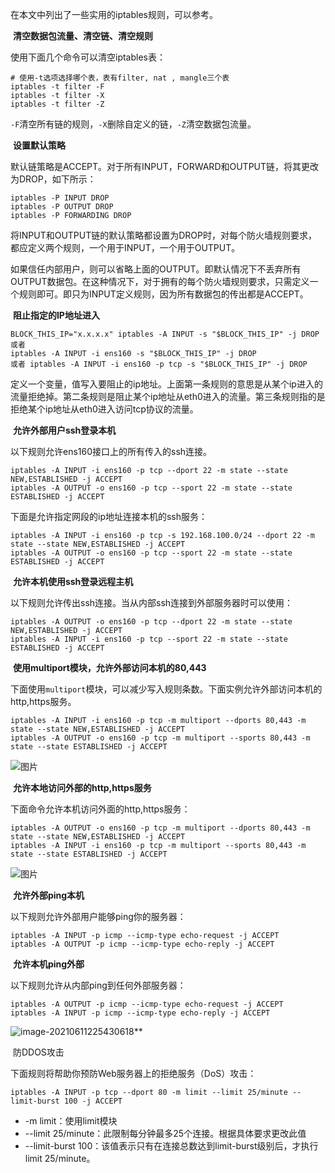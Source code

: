 在本文中列出了一些实用的iptables规则，可以参考。



​																		**清空数据包流量、清空链、清空规则**

使用下面几个命令可以清空iptables表：

```
# 使用-t选项选择哪个表，表有filter, nat , mangle三个表
iptables -t filter -F
iptables -t filter -X
iptables -t filter -Z
```

`-F`清空所有链的规则，`-X`删除自定义的链，`-Z`清空数据包流量。

​																								**设置默认策略**

默认链策略是ACCEPT。对于所有INPUT，FORWARD和OUTPUT链，将其更改为DROP，如下所示：

```
iptables -P INPUT DROP
iptables -P OUTPUT DROP
iptables -P FORWARDING DROP
```

将INPUT和OUTPUT链的默认策略都设置为DROP时，对每个防火墙规则要求，都应定义两个规则，一个用于INPUT，一个用于OUTPUT。

如果信任内部用户，则可以省略上面的OUTPUT。即默认情况下不丢弃所有OUTPUT数据包。在这种情况下，对于拥有的每个防火墙规则要求，只需定义一个规则即可。即只为INPUT定义规则，因为所有数据包的传出都是ACCEPT。

​																							**阻止指定的IP地址进入**

```
BLOCK_THIS_IP="x.x.x.x" iptables -A INPUT -s "$BLOCK_THIS_IP" -j DROP
或者
iptables -A INPUT -i ens160 -s "$BLOCK_THIS_IP" -j DROP
或者 iptables -A INPUT -i ens160 -p tcp -s "$BLOCK_THIS_IP" -j DROP
```

定义一个变量，值写入要阻止的ip地址。上面第一条规则的意思是从某个ip进入的流量拒绝掉。第二条规则是阻止某个ip地址从eth0进入的流量。第三条规则指的是拒绝某个ip地址从eth0进入访问tcp协议的流量。



​																						**允许外部用户ssh登录本机**

以下规则允许ens160接口上的所有传入的ssh连接。

```
iptables -A INPUT -i ens160 -p tcp --dport 22 -m state --state NEW,ESTABLISHED -j ACCEPT
iptables -A OUTPUT -o ens160 -p tcp --sport 22 -m state --state ESTABLISHED -j ACCEPT
```

下面是允许指定网段的ip地址连接本机的ssh服务：

```
iptables -A INPUT -i ens160 -p tcp -s 192.168.100.0/24 --dport 22 -m state --state NEW,ESTABLISHED -j ACCEPT
iptables -A OUTPUT -o ens160 -p tcp --sport 22 -m state --state ESTABLISHED -j ACCEPT
```



​																					**允许本机使用ssh登录远程主机**

以下规则允许传出ssh连接。当从内部ssh连接到外部服务器时可以使用：

```
iptables -A OUTPUT -o ens160 -p tcp --dport 22 -m state --state NEW,ESTABLISHED -j ACCEPT
iptables -A INPUT -i ens160 -p tcp --sport 22 -m state --state ESTABLISHED -j ACCEPT
```



​																			**使用multiport模块，允许外部访问本机的80,443**

下面使用`multiport`模块，可以减少写入规则条数。下面实例允许外部访问本机的http,https服务。

```
iptables -A INPUT -i ens160 -p tcp -m multiport --dports 80,443 -m state --state NEW,ESTABLISHED -j ACCEPT
iptables -A OUTPUT -o ens160 -p tcp -m multiport --sports 80,443 -m state --state ESTABLISHED -j ACCEPT
```

![图片](https://mmbiz.qpic.cn/mmbiz_png/K0TMNq37VN1UvekvLGTOfXYy3AKNJIw4IVJu4CRa3Xbhv5oV0XLUhtUicSopTVgqnh3EBicylgicNCRbcPU1lNnwA/640?wx_fmt=png&tp=webp&wxfrom=5&wx_lazy=1&wx_co=1)





​																			**允许本地访问外部的http,https服务**

下面命令允许本机访问外面的http,https服务：

```
iptables -A OUTPUT -o ens160 -p tcp -m multiport --dports 80,443 -m state --state NEW,ESTABLISHED -j ACCEPT
iptables -A INPUT -i ens160 -p tcp -m multiport --sports 80,443 -m state --state ESTABLISHED -j ACCEPT
```

![图片](/Users/jiusonghuang/pic-md/202203071102222.webp)





​																						**允许外部ping本机**

以下规则允许外部用户能够ping你的服务器：

```
iptables -A INPUT -p icmp --icmp-type echo-request -j ACCEPT
iptables -A OUTPUT -p icmp --icmp-type echo-reply -j ACCEPT
```




​																					**允许本机ping外部**

以下规则允许从内部ping到任何外部服务器：

```
iptables -A OUTPUT -p icmp --icmp-type echo-request -j ACCEPT
iptables -A INPUT -p icmp --icmp-type echo-reply -j ACCEPT
```

![image-20210611225430618](/Users/jiusonghuang/pic-md/20210611225430.png)**



​																	防DDOS攻击

下面规则将帮助你预防Web服务器上的拒绝服务（DoS）攻击：

```
iptables -A INPUT -p tcp --dport 80 -m limit --limit 25/minute --limit-burst 100 -j ACCEPT
```

- -m limit：使用limit模块
- --limit 25/minute：此限制每分钟最多25个连接。根据具体要求更改此值
- --limit-burst 100：该值表示只有在连接总数达到limit-burst级别后，才执行limit 25/minute。